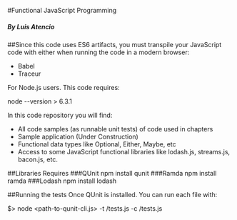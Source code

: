 #Functional JavaScript Programming
##### By Luis Atencio

##Since this code uses ES6 artifacts, you must transpile your JavaScript code with either when running the code in a modern browser:

* Babel
* Traceur

For Node.js users. This code requires: 

node --version > 6.3.1

In this code repository you will find:

* All code samples (as runnable unit tests) of code used in chapters
* Sample application (Under Construction)
* Functional data types like Optional, Either, Maybe, etc
* Access to some JavaScript functional libraries like lodash.js, streams.js, bacon.js, etc.

##Libraries Requires
###QUnit
npm install qunit
###Ramda
npm install ramda
###Lodash
npm install lodash

##Running the tests
Once QUnit is installed. You can run each file with: 

$> node <path-to-qunit-cli.js> -t <chapter-num>/tests.js -c <chapter-num>/tests.js